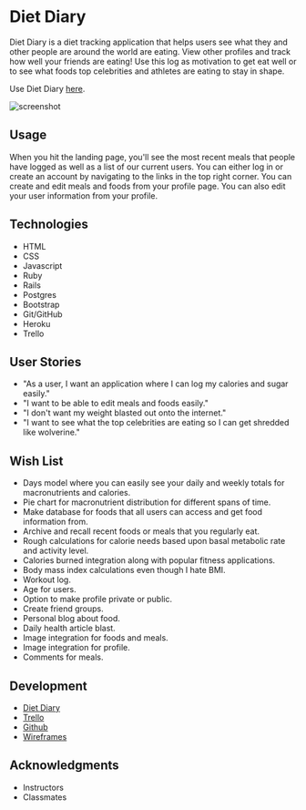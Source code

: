 # Diet Diary

Diet Diary is a diet tracking application that helps users see what they and other people are around the world are eating. View other profiles and track how well your friends are eating! Use this log as motivation to get eat well or to see what foods top celebrities and athletes are eating to stay in shape.

Use Diet Diary [here](https://agile-shelf-96510.herokuapp.com/).

![screenshot](http://i.imgur.com/aZDhfOb.png)

## Usage

When you hit the landing page, you'll see the most recent meals that people have logged as well as a list of our current users. You can either log in or create an account by navigating to the links in the top right corner. You can create and edit meals and foods from your profile page. You can also edit your user information from your profile.

## Technologies
* HTML
* CSS
* Javascript
* Ruby
* Rails
* Postgres
* Bootstrap
* Git/GitHub
* Heroku
* Trello

## User Stories
* "As a user, I want an application where I can log my calories and sugar easily."
* "I want to be able to edit meals and foods easily."
* "I don't want my weight blasted out onto the internet."
* "I want to see what the top celebrities are eating so I can get shredded like wolverine."

## Wish List
* Days model where you can easily see your daily and weekly totals for macronutrients and calories.
* Pie chart for macronutrient distribution for different spans of time.
* Make database for foods that all users can access and get food information from.
* Archive and recall recent foods or meals that you regularly eat.
* Rough calculations for calorie needs based upon basal metabolic rate and activity level.
* Calories burned integration along with popular fitness applications.
* Body mass index calculations even though I hate BMI.
* Workout log.
* Age for users.
* Option to make profile private or public.
* Create friend groups.
* Personal blog about food.
* Daily health article blast.
* Image integration for foods and meals.
* Image integration for profile.
* Comments for meals.


## Development
* [Diet Diary](https://agile-shelf-96510.herokuapp.com/)
* [Trello](https://trello.com/b/ONLHkiUG/diet-diary)
* [Github](https://github.com/matthewnelson18/Diet-Journal)
* [Wireframes]()

## Acknowledgments
* Instructors
* Classmates